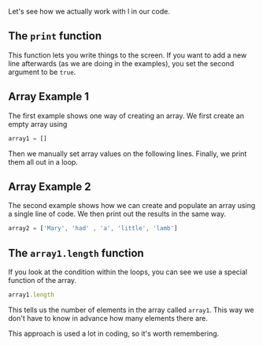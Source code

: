 Let's see how we actually work with l in our code.

## The `print` function
This function lets you write things to the screen. If you want to add a new line afterwards (as we are doing in the examples), you set the second argument to be `true`.

## Array Example 1
The first example shows one way of creating an array. We first create an empty array using 

```python
array1 = []
```

Then we manually set array values on the following lines. Finally, we print them all out in a loop.

## Array Example 2
The second example shows how we can create and populate an array using a single line of code. We then print out the results in the same way.

```javascript
array2 = ['Mary', 'had' , 'a', 'little', 'lamb']
```

## The `array1.length` function
If you look at the condition within the loops, you can see we use a special function of the array.

```javascript
array1.length
```
This tells us the number of elements in the array called `array1`. This way we don't have to know in advance how many elements there are.

This approach is used a lot in coding, so it's worth remembering.
